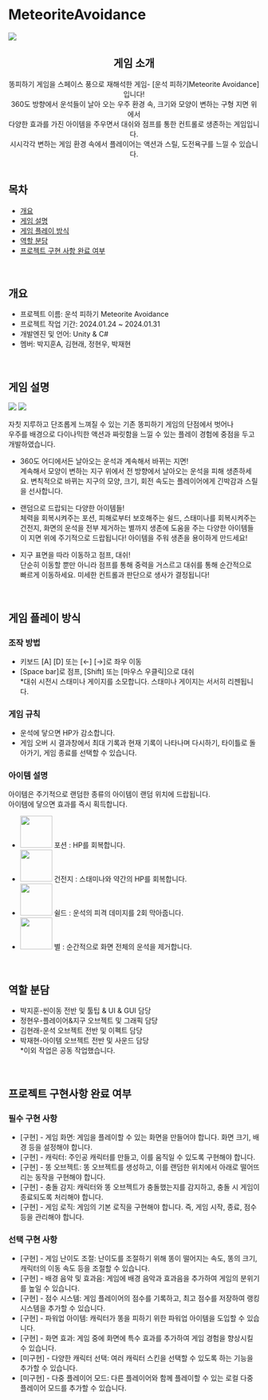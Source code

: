 # MeteoriteAvoidance
<img src="https://github.com/wlgns5518/MeteoriteAvoidance/assets/128718414/faf9e2d7-cda6-41cb-b2b1-199d651fba79"> 

<h2 align="center"> 게임 소개 </h2>
<div align="center">
똥피하기 게임을 스페이스 풍으로 재해석한 게임- [운석 피하기Meteorite Avoidance]입니다!<br/>
360도 방향에서 운석들이 날아 오는 우주 환경 속, 크기와 모양이 변하는 구형 지면 위에서 <br/> 
 다양한 효과를 가진 아이템을 주우면서 대쉬와 점프를 통한 컨트롤로 생존하는 게임입니다.<br/>
 시시각각 변하는 게임 환경 속에서 플레이어는 액션과 스릴, 도전욕구를 느낄 수 있습니다.
</div>

<br/> 

## 목차
 - [개요](#개요)
 - [게임 설명](#게임-설명)
 - [게임 플레이 방식](#게임-플레이-방식)
 - [역할 분담](#역할-분담)
 - [프로젝트 구현 사항 완료 여부](#프로젝트-구현사항-완료-여부)

<br/> 

## 개요
 - 프로젝트 이름: 운석 피하기 Meteorite Avoidance
 - 프로젝트 작업 기간: 2024.01.24 ~ 2024.01.31 
 - 개발엔진 및 언어: Unity & C#
 - 멤버: 박지훈A, 김현래, 정현우, 박재현

<br/> 

## 게임 설명
<img src="https://github.com/wlgns5518/MeteoriteAvoidance/assets/128718414/5184c88c-4b59-41c9-b6e2-e1c6a02c379c">

<img src="https://github.com/wlgns5518/MeteoriteAvoidance/assets/128718414/a1030ccc-d10f-4928-8ea2-b6d05656a14c"> 

<br/> 

자칫 지루하고 단조롭게 느껴질 수 있는 기존 똥피하기 게임의 단점에서 벗어나<br/> 
우주를 배경으로 다이나믹한 액션과 짜릿함을 느낄 수 있는 플레이 경험에 중점을 두고 개발하였습니다.

 - 360도 어디에서든 날아오는 운석과 계속해서 바뀌는 지면! <br/> 
계속해서 모양이 변하는 지구 위에서 전 방향에서 날아오는 운석을 피해 생존하세요.
변칙적으로 바뀌는 지구의 모양, 크기, 회전 속도는 플레이어에게 긴박감과 스릴을 선사합니다.

 - 랜덤으로 드랍되는 다양한 아이템들! <br/> 
체력을 회복시켜주는 포션, 피해로부터 보호해주는 쉴드, 스태미나를 회복시켜주는 건전지, 화면의 운석을 전부 제거하는 별까지
생존에 도움을 주는 다양한 아이템들이 지면 위에 주기적으로 드랍됩니다!
아이템을 주워 생존을 용이하게 만드세요!

 - 지구 표면을 따라 이동하고 점프, 대쉬! <br/> 
단순히 이동할 뿐만 아니라 점프를 통해 중력을 거스르고 대쉬를 통해 순간적으로 빠르게 이동하세요.
미세한 컨트롤과 판단으로 생사가 결정됩니다!

<br/> 

## 게임 플레이 방식
### 조작 방법
 - 키보드 [A] [D] 또는 [←] [→]로 좌우 이동
 - [Space bar]로 점프, [Shift] 또는 [마우스 우클릭]으로 대쉬<br/> 
*대쉬 시전시 스태미나 게이지를 소모합니다. 스태미나 게이지는 서서히 리젠됩니다.

### 게임 규칙
 - 운석에 닿으면 HP가 감소합니다. 
 - 게임 오버 시 결과창에서 최대 기록과 현재 기록이 나타나며 다시하기, 타이틀로 돌아가기, 게임 종료를 선택할 수 있습니다. 


### 아이템 설명
아이템은 주기적으로 랜덤한 종류의 아이템이 랜덤 위치에 드랍됩니다. <br/> 
아이템에 닿으면 효과를 즉시 획득합니다. <br/> 
 - <img src="https://github.com/wlgns5518/MeteoriteAvoidance/assets/128718414/01c154d8-9847-45d9-b19e-3a8e97ac3b42.png" width="64" height="64"/> 포션   : HP를 회복합니다.
 - <img src="https://github.com/wlgns5518/MeteoriteAvoidance/assets/128718414/8439b8f7-4b6f-4de1-ba93-d377c60d3f5f.png" width="64" height="64"/> 건전지 : 스태미나와 약간의 HP를 회복합니다.
 - <img src="https://github.com/wlgns5518/MeteoriteAvoidance/assets/128718414/1647ff6a-4202-455b-b760-ae9ceeaae494.png" width="64" height="64"/> 쉴드   : 운석의 피격 데미지를 2회 막아줍니다.
 - <img src="https://github.com/wlgns5518/MeteoriteAvoidance/assets/128718414/4cce64c9-5995-4697-bbef-5d7c6943ebef.png" width="64" height="64"/> 별     : 순간적으로 화면 전체의 운석을 제거합니다.

<br/>

## 역할 분담
- 박지훈-씬이동 전반 및 툴팁 & UI & GUI 담당
- 정현우-플레이어&지구 오브젝트 및 그래픽 담당
- 김현래-운석 오브젝트 전반 및 이펙트 담당
- 박재현-아이템 오브젝트 전반 및 사운드 담당 <br/> 
*이외 작업은 공동 작업했습니다.

<br/> 

## 프로젝트 구현사항 완료 여부
### 필수 구현 사항
 - [구현]    - 게임 화면: 게임을 플레이할 수 있는 화면을 만들어야 합니다. 화면 크기, 배경 등을 설정해야 합니다. 
 - [구현]    - 캐릭터: 주인공 캐릭터를 만들고, 이를 움직일 수 있도록 구현해야 합니다.
 - [구현]    - 똥 오브젝트: 똥 오브젝트를 생성하고, 이를 랜덤한 위치에서 아래로 떨어뜨리는 동작을 구현해야 합니다.
 - [구현]    - 충돌 감지: 캐릭터와 똥 오브젝트가 충돌했는지를 감지하고, 충돌 시 게임이 종료되도록 처리해야 합니다.
 - [구현]    - 게임 로직: 게임의 기본 로직을 구현해야 합니다. 즉, 게임 시작, 종료, 점수 등을 관리해야 합니다.

### 선택 구현 사항
 - [구현]    - 게임 난이도 조절: 난이도를 조절하기 위해 똥이 떨어지는 속도, 똥의 크기, 캐릭터의 이동 속도 등을 조절할 수 있습니다.
 - [구현]    - 배경 음악 및 효과음: 게임에 배경 음악과 효과음을 추가하여 게임의 분위기를 높일 수 있습니다.
 - [구현]    - 점수 시스템: 게임 플레이어의 점수를 기록하고, 최고 점수를 저장하여 랭킹 시스템을 추가할 수 있습니다.
 - [구현]    - 파워업 아이템: 캐릭터가 똥을 피하기 위한 파워업 아이템을 도입할 수 있습니다.
 - [구현]    - 화면 효과: 게임 중에 화면에 특수 효과를 추가하여 게임 경험을 향상시킬 수 있습니다.
 - [미구현]    - 다양한 캐릭터 선택: 여러 캐릭터 스킨을 선택할 수 있도록 하는 기능을 추가할 수 있습니다.
 - [미구현]    - 다중 플레이어 모드: 다른 플레이어와 함께 플레이할 수 있는 로컬 다중 플레이어 모드를 추가할 수 있습니다.
